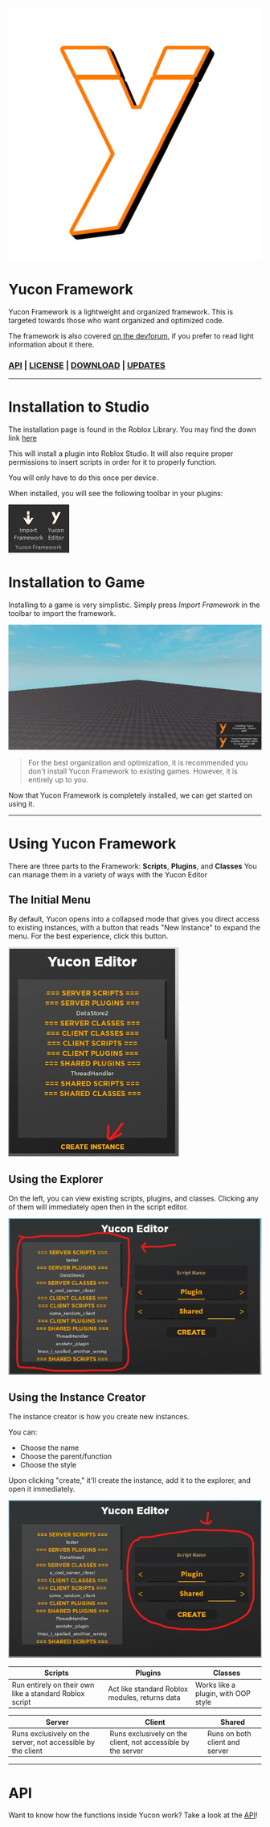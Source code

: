 
![Yucon Logo](/Main.png)

# Yucon Framework

Yucon Framework is a lightweight and organized framework. This is targeted towards those who want organized and optimized code.

The framework is also covered [on the devforum](https://devforum.roblox.com/t/yucon-code-framework-keep-your-code-efficient-effective-and-organized/630895), if you prefer to read light information about it there.

### [API](API.md) | [LICENSE](https://raw.githubusercontent.com/iG-Studios/YuconFramework/main/LICENSE) | [DOWNLOAD](https://www.roblox.com/library/5196221650/Yucon-Framework) | [UPDATES](Updates.md)

---

# Installation to Studio
The installation page is found in the Roblox Library.
You may find the down link [here](https://www.roblox.com/library/5196221650/Yucon-Framework)

This will install a plugin into Roblox Studio. It will also require proper permissions to insert scripts in order for it to properly function.

You will only have to do this once per device.

When installed, you will see the following toolbar in your plugins:

![Yucon Toolbar](/image.jpg)

# Installation to Game
Installing to a game is very simplistic.
Simply press *Import Framework* in the toolbar to import the framework.

![Importing the framework](initialinstall.jpg)

> For the best organization and optimization, it is recommended you don't install Yucon Framework to existing games. However, it is entirely up to you.

Now that Yucon Framework is completely installed, we can get started on using it.

---

# Using Yucon Framework

There are three parts to the Framework: **Scripts**, **Plugins**, and **Classes**
You can manage them in a variety of ways with the Yucon Editor

## The Initial Menu
By default, Yucon opens into a collapsed mode that gives you direct access to existing instances, with a button that reads "New Instance" to expand the menu.
For the best experience, click this button.

![](NewTutorialAA.jpg)

## Using the Explorer
On the left, you can view existing scripts, plugins, and classes.
Clicking any of them will immediately open then in the script editor.


![](NewTutorialA.jpg)

## Using the Instance Creator
The instance creator is how you create new instances.

You can:
* Choose the name
* Choose the parent/function
* Choose the style

Upon clicking "create," it'll create the instance, add it to the explorer, and open it immediately.

![](NewTutorialB.jpg)

Scripts | Plugins | Classes |
------- | ------- | ------- |
Run entirely on their own like a standard Roblox script | Act like standard Roblox modules, returns data | Works like a plugin, with OOP style

Server | Client | Shared |
------ | ------ | ------ |
Runs exclusively on the server, not accessible by the client | Runs exclusively on the client, not accessible by the server | Runs on both client and server |

---

# API
Want to know how the functions inside Yucon work? Take a look at the [API](API.md)!
